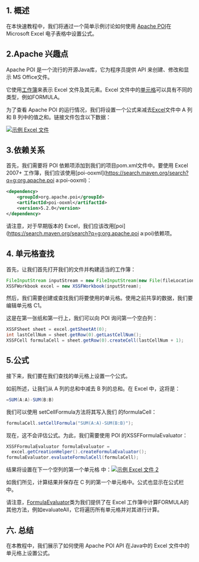 ## 1. 概述

在本快速教程中，我们将通过一个简单示例讨论如何使用 [Apache POI](https://poi.apache.org/)在 Microsoft Excel 电子表格中设置公式。

## 2.Apache 兴趣点

Apache POI 是一个流行的开源Java库，它为程序员提供 API 来创建、修改和显示 MS Office文件。

它使用[工作簿](https://poi.apache.org/apidocs/dev/org/apache/poi/ss/usermodel/Workbook.html)来表示 Excel 文件及其元素。Excel 文件中的[单元格](https://poi.apache.org/apidocs/dev/org/apache/poi/ss/usermodel/Cell.html)可以具有不同的类型，例如FORMULA。

为了查看 Apache POI 的运行情况，我们将设置一个公式来减去[Excel](https://github.com/eugenp/tutorials/blob/master/apache-poi-2/src/main/resources/com/baeldung/poi/excel/setformula/SetFormulaTest.xlsx)文件中 A 列和 B 列中的值之和。链接文件包含以下数据：

[![示例 Excel 文件](https://www.baeldung.com/wp-content/uploads/2020/07/Sample-Excel-File-1-300x223-1-1.png)](https://www.baeldung.com/wp-content/uploads/2020/07/Sample-Excel-File-1-300x223-1-1.png)

## 3.依赖关系

首先，我们需要将 POI 依赖项添加到我们的项目pom.xml文件中。要使用 Excel 2007+ 工作簿，我们应该使用[poi-ooxml](https://search.maven.org/search?q=g:org.apache.poi a:poi-ooxml)：

```xml
<dependency>
    <groupId>org.apache.poi</groupId>
    <artifactId>poi-ooxml</artifactId>
    <version>5.2.0</version>
</dependency>
```

请注意，对于早期版本的 Excel，我们应该改用[poi](https://search.maven.org/search?q=g:org.apache.poi a:poi)依赖项。

## 4. 单元格查找

首先，让我们首先打开我们的文件并构建适当的工作簿：

```java
FileInputStream inputStream = new FileInputStream(new File(fileLocation));
XSSFWorkbook excel = new XSSFWorkbook(inputStream);
```

然后，我们需要创建或查找我们将要使用的单元格。使用之前共享的数据，我们要编辑单元格 C1。

这是在第一张纸和第一行上，我们可以向 POI 询问第一个空白列：

```java
XSSFSheet sheet = excel.getSheetAt(0);
int lastCellNum = sheet.getRow(0).getLastCellNum();
XSSFCell formulaCell = sheet.getRow(0).createCell(lastCellNum + 1);
```

## 5.公式

接下来，我们要在我们查找的单元格上设置一个公式。

如前所述，让我们从 A 列的总和中减去 B 列的总和。在 Excel 中，这将是：

```java
=SUM(A:A)-SUM(B:B)
```

我们可以使用 setCellFormula方法将其写入我们 的formulaCell：

```java
formulaCell.setCellFormula("SUM(A:A)-SUM(B:B)");
```

现在，这不会评估公式。为此，我们需要使用 POI 的XSSFFormulaEvaluator：

```java
XSSFFormulaEvaluator formulaEvaluator = 
  excel.getCreationHelper().createFormulaEvaluator();
formulaEvaluator.evaluateFormulaCell(formulaCell);
```

结果将设置在下一个空列的第一个单元格 中：[![示例 Excel 文件 2](https://www.baeldung.com/wp-content/uploads/2020/07/Sample-Excel-File2-1-300x200.png)](https://www.baeldung.com/wp-content/uploads/2020/07/Sample-Excel-File2-1.png)

如我们所见，计算结果并保存在 C 列的第一个单元格中。公式也显示在公式栏中。

请注意，[FormulaEvaluator](https://poi.apache.org/apidocs/dev/org/apache/poi/ss/usermodel/FormulaEvaluator.html)类为我们提供了在 Excel 工作簿中计算FORMULA的其他方法，例如evaluateAll，它将遍历所有单元格并对其进行计算。

## 六. 总结

在本教程中，我们展示了如何使用 Apache POI API 在Java中的 Excel 文件中的单元格上设置公式。